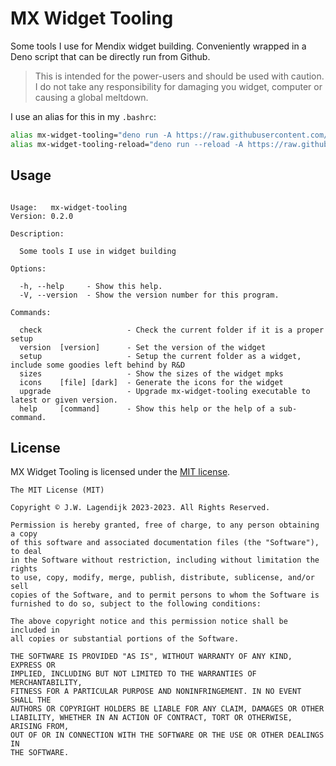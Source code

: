 MX Widget Tooling
====

Some tools I use for Mendix widget building. Conveniently wrapped in a Deno script that can be directly run from Github.

> This is intended for the power-users and should be used with caution. I do not take any responsibility for damaging you widget, computer or causing a global meltdown.

I use an alias for this in my `.bashrc`:

```bash
alias mx-widget-tooling="deno run -A https://raw.githubusercontent.com/j3lte/deno-mx-widget-tooling/main/cli.ts"
alias mx-widget-tooling-reload="deno run --reload -A https://raw.githubusercontent.com/j3lte/deno-mx-widget-tooling/main/cli.ts"
```

## Usage

<!-- START SNIPPET -->

```

Usage:   mx-widget-tooling
Version: 0.2.0            

Description:

  Some tools I use in widget building

Options:

  -h, --help     - Show this help.                            
  -V, --version  - Show the version number for this program.  

Commands:

  check                   - Check the current folder if it is a proper setup                             
  version  [version]      - Set the version of the widget                                                
  setup                   - Setup the current folder as a widget, include some goodies left behind by R&D
  sizes                   - Show the sizes of the widget mpks                                            
  icons    [file] [dark]  - Generate the icons for the widget                                            
  upgrade                 - Upgrade mx-widget-tooling executable to latest or given version.             
  help     [command]      - Show this help or the help of a sub-command.                                 

```
<!-- END SNIPPET -->

## License

MX Widget Tooling is licensed under the [MIT license](LICENSE).

<!-- START LICENSE -->

```
The MIT License (MIT)

Copyright © J.W. Lagendijk 2023-2023. All Rights Reserved.

Permission is hereby granted, free of charge, to any person obtaining a copy
of this software and associated documentation files (the "Software"), to deal
in the Software without restriction, including without limitation the rights
to use, copy, modify, merge, publish, distribute, sublicense, and/or sell
copies of the Software, and to permit persons to whom the Software is
furnished to do so, subject to the following conditions:

The above copyright notice and this permission notice shall be included in
all copies or substantial portions of the Software.

THE SOFTWARE IS PROVIDED "AS IS", WITHOUT WARRANTY OF ANY KIND, EXPRESS OR
IMPLIED, INCLUDING BUT NOT LIMITED TO THE WARRANTIES OF MERCHANTABILITY,
FITNESS FOR A PARTICULAR PURPOSE AND NONINFRINGEMENT. IN NO EVENT SHALL THE
AUTHORS OR COPYRIGHT HOLDERS BE LIABLE FOR ANY CLAIM, DAMAGES OR OTHER
LIABILITY, WHETHER IN AN ACTION OF CONTRACT, TORT OR OTHERWISE, ARISING FROM,
OUT OF OR IN CONNECTION WITH THE SOFTWARE OR THE USE OR OTHER DEALINGS IN
THE SOFTWARE.

```
<!-- END LICENSE -->
